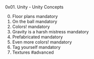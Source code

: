 0x01. Unity - Unity Concepts

0. Floor plans mandatory
1. On the ball mandatory
2. Colors! mandatory
3. Gravity is a harsh mistress mandatory
4. Prefabricated mandatory
5. Even more colors! mandatory
6. Tag yourself mandatory
7. Textures #advanced